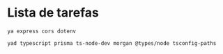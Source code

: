 # Lista de tarefas

`ya express cors dotenv`

`yad typescript prisma ts-node-dev morgan @types/node tsconfig-paths`
